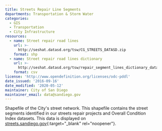 ```yaml
---
title: Streets Repair Line Segments
departments: Transportation & Storm Water
categories:
  - GIS
  - Transportation
  - City Infrastructure
resources:
  - name: Street repair road lines
    url: >-
      http://seshat.datasd.org/tsw/CG_STREETS_DATASD.zip
    format: shp
  - name: Street repair road lines dictionary
    url: >-
      http://seshat.datasd.org/tsw/repair_segment_lines_dictionary_datasd.csv
    format: csv
license: 'http://www.opendefinition.org/licenses/odc-pddl'
date_issued: '2016-09-16'
date_modified: '2020-05-12'
maintainer: City of San Diego
maintainer_email: data@sandiego.gov
---
```

Shapefile of the City's street network. This shapefile contains the street segments identified in our streets repair projects and Overall Condition Index datasets. This data is displayed on [streets.sandiego.gov](http://streets.sandiego.gov){:target="_blank" rel="noopener"}.
